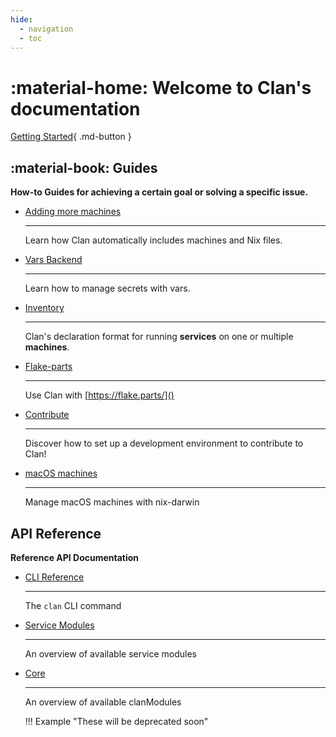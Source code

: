 ```yaml
---
hide:
  - navigation
  - toc
---
```


# :material-home: Welcome to **Clan**'s  documentation

[Getting Started](./guides/getting-started/index.md){ .md-button }

## :material-book: Guides

**How-to Guides for achieving a certain goal or solving a specific issue.**

<div class="grid cards" markdown>

-   [Adding more machines](./guides/more-machines.md)

    ---

    Learn how Clan automatically includes machines and Nix files.

-   [Vars Backend](./guides/vars-backend.md)

    ---

    Learn how to manage secrets with vars.

-   [Inventory](./guides/inventory.md)

    ---

    Clan's declaration format for running **services** on one or multiple **machines**.

-   [Flake-parts](./guides/flake-parts.md)

    ---

    Use Clan with [https://flake.parts/]()

-   [Contribute](./guides/contributing/CONTRIBUTING.md)

    ---

    Discover how to set up a development environment to contribute to Clan!

-   [macOS machines](./guides/macos.md)

    ---

    Manage macOS machines with nix-darwin

</div>

## API Reference

**Reference API Documentation**

<div class="grid cards" markdown>

-   [CLI Reference](./reference/cli/index.md)

    ---

    The `clan` CLI command

-   [Service Modules](./reference/clanServices/index.md)

    ---

    An overview of available service modules

-   [Core](./reference/clan.core/index.md)

    ---

    An overview of available clanModules

    !!! Example "These will be deprecated soon"


</div>
